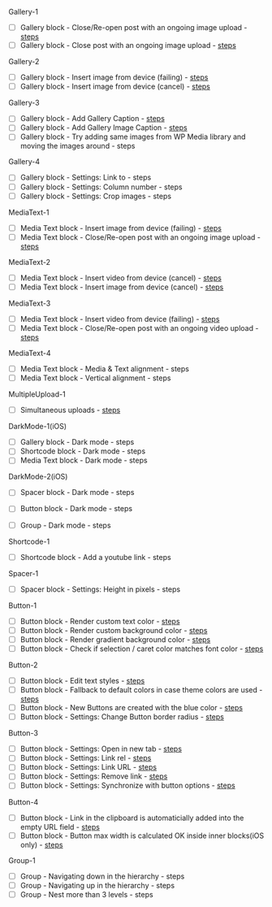 Gallery-1

- [ ] Gallery block - Close/Re-open post with an ongoing image upload - [steps](https://github.com/wordpress-mobile/test-cases/blob/master/test-cases/gutenberg/gallery.md#tc001)
- [ ] Gallery block - Close post with an ongoing image upload - [steps](https://github.com/wordpress-mobile/test-cases/blob/master/test-cases/gutenberg/gallery.md#tc002)

Gallery-2

- [ ] Gallery block - Insert image from device (failing) - [steps](https://github.com/wordpress-mobile/test-cases/blob/master/test-cases/gutenberg/gallery.md#tc006)
- [ ] Gallery block - Insert image from device (cancel) - [steps](https://github.com/wordpress-mobile/test-cases/blob/master/test-cases/gutenberg/gallery.md#tc011)

Gallery-3

- [ ] Gallery block - Add Gallery Caption - [steps](https://github.com/wordpress-mobile/test-cases/blob/master/test-cases/gutenberg/gallery.md#tc003)
- [ ] Gallery block - Add Gallery Image Caption - [steps](https://github.com/wordpress-mobile/test-cases/blob/master/test-cases/gutenberg/gallery.md#tc004)
- [ ] Gallery block - Try adding same images from WP Media library and moving the images around - steps

Gallery-4

- [ ] Gallery block - Settings: Link to - steps
- [ ] Gallery block - Settings: Column number - steps
- [ ] Gallery block - Settings: Crop images - steps

MediaText-1

- [ ] Media Text block - Insert image from device (failing) - [steps](https://github.com/wordpress-mobile/test-cases/blob/master/test-cases/gutenberg/media-text.md#tc001-i)
- [ ] Media Text block - Close/Re-open post with an ongoing image upload - [steps](https://github.com/wordpress-mobile/test-cases/blob/master/test-cases/gutenberg/media-text.md#tc003-i)

MediaText-2

- [ ] Media Text block - Insert video from device (cancel) - [steps](https://github.com/wordpress-mobile/test-cases/blob/master/test-cases/gutenberg/media-text.md#tc002-v)
- [ ] Media Text block - Insert image from device (cancel) - [steps](https://github.com/wordpress-mobile/test-cases/blob/master/test-cases/gutenberg/media-text.md#tc002-i)

MediaText-3

- [ ] Media Text block - Insert video from device (failing) - [steps](https://github.com/wordpress-mobile/test-cases/blob/master/test-cases/gutenberg/media-text.md#tc001-v)
- [ ] Media Text block - Close/Re-open post with an ongoing video upload - [steps](https://github.com/wordpress-mobile/test-cases/blob/master/test-cases/gutenberg/media-text.md#tc003-v)

MediaText-4

- [ ] Media Text block - Media & Text alignment - steps
- [ ] Media Text block - Vertical alignment - steps

MultipleUpload-1

- [ ] Simultaneous uploads - [steps](https://github.com/wordpress-mobile/test-cases/blob/master/test-cases/gutenberg/media-interaction.md#tc001)

DarkMode-1(iOS)

- [ ] Gallery block - Dark mode - steps
- [ ] Shortcode block - Dark mode - steps
- [ ] Media Text block - Dark mode - steps

DarkMode-2(iOS)

- [ ] Spacer block - Dark mode - steps
- [ ] Button block - Dark mode - steps
- [ ] Group - Dark mode - steps


Shortcode-1

- [ ] Shortcode block - Add a youtube link - steps

Spacer-1

- [ ] Spacer block - Settings: Height in pixels - steps

Button-1

- [ ] Button block - Render custom text color - [steps](https://github.com/wordpress-mobile/test-cases/blob/master/test-cases/gutenberg/button.md#tc011)
- [ ] Button block - Render custom background color - [steps](https://github.com/wordpress-mobile/test-cases/blob/master/test-cases/gutenberg/button.md#tc010)
- [ ] Button block - Render gradient background color - [steps](https://github.com/wordpress-mobile/test-cases/blob/master/test-cases/gutenberg/button.md#tc012)
- [ ] Button block - Check if selection / caret color matches font color - [steps](https://github.com/wordpress-mobile/test-cases/blob/master/test-cases/gutenberg/button.md#tc015)

Button-2

- [ ] Button block - Edit text styles - [steps](https://github.com/wordpress-mobile/test-cases/blob/master/test-cases/gutenberg/button.md#tc003)
- [ ] Button block - Fallback to default colors in case theme colors are used - [steps](https://github.com/wordpress-mobile/test-cases/blob/master/test-cases/gutenberg/button.md#tc013)
- [ ] Button block - New Buttons are created with the blue color - [steps](https://github.com/wordpress-mobile/test-cases/blob/master/test-cases/gutenberg/button.md#tc014)
- [ ] Button block - Settings: Change Button border radius - [steps](https://github.com/wordpress-mobile/test-cases/blob/master/test-cases/gutenberg/button.md#tc009)

Button-3

- [ ] Button block - Settings: Open in new tab - [steps](https://github.com/wordpress-mobile/test-cases/blob/master/test-cases/gutenberg/button.md#tc005)
- [ ] Button block - Settings: Link rel - [steps](https://github.com/wordpress-mobile/test-cases/blob/master/test-cases/gutenberg/button.md#tc006)
- [ ] Button block - Settings: Link URL - [steps](https://github.com/wordpress-mobile/test-cases/blob/master/test-cases/gutenberg/button.md#tc004)
- [ ] Button block - Settings: Remove link - [steps](https://github.com/wordpress-mobile/test-cases/blob/master/test-cases/gutenberg/button.md#tc008)
- [ ] Button block - Settings: Synchronize with button options - [steps](https://github.com/wordpress-mobile/test-cases/blob/master/test-cases/gutenberg/button.md#tc007)

Button-4

- [ ] Button block - Link in the clipboard is automaticially added into the empty URL field - [steps](https://github.com/wordpress-mobile/test-cases/blob/master/test-cases/gutenberg/button.md#tc002)
- [ ] Button block - Button max width is calculated OK inside inner blocks(iOS only) - [steps](https://github.com/wordpress-mobile/test-cases/blob/master/test-cases/gutenberg/button.md#tc001)

Group-1

- [ ] Group - Navigating down in the hierarchy - steps
- [ ] Group - Navigating up in the hierarchy - steps
- [ ] Group - Nest more than 3 levels - steps
